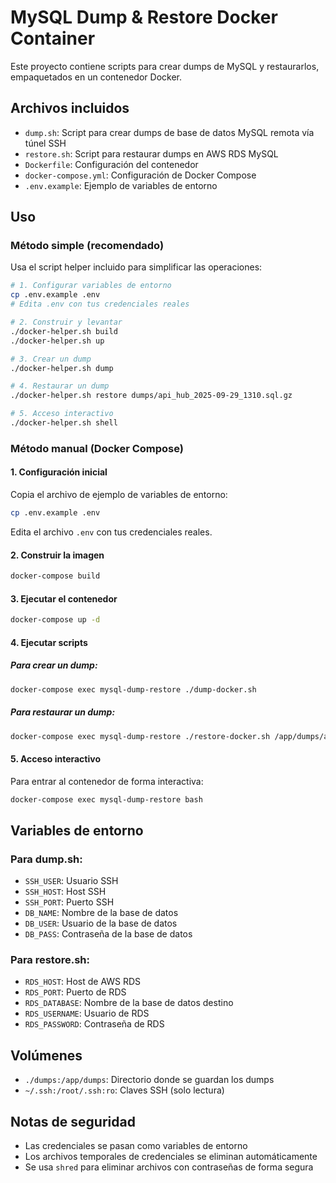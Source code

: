 # MySQL Dump & Restore Docker Container

Este proyecto contiene scripts para crear dumps de MySQL y restaurarlos, empaquetados en un contenedor Docker.

## Archivos incluidos

- `dump.sh`: Script para crear dumps de base de datos MySQL remota vía túnel SSH
- `restore.sh`: Script para restaurar dumps en AWS RDS MySQL
- `Dockerfile`: Configuración del contenedor
- `docker-compose.yml`: Configuración de Docker Compose
- `.env.example`: Ejemplo de variables de entorno

## Uso

### Método simple (recomendado)

Usa el script helper incluido para simplificar las operaciones:

```bash
# 1. Configurar variables de entorno
cp .env.example .env
# Edita .env con tus credenciales reales

# 2. Construir y levantar
./docker-helper.sh build
./docker-helper.sh up

# 3. Crear un dump
./docker-helper.sh dump

# 4. Restaurar un dump
./docker-helper.sh restore dumps/api_hub_2025-09-29_1310.sql.gz

# 5. Acceso interactivo
./docker-helper.sh shell
```

### Método manual (Docker Compose)

#### 1. Configuración inicial

Copia el archivo de ejemplo de variables de entorno:
```bash
cp .env.example .env
```

Edita el archivo `.env` con tus credenciales reales.

#### 2. Construir la imagen

```bash
docker-compose build
```

#### 3. Ejecutar el contenedor

```bash
docker-compose up -d
```

#### 4. Ejecutar scripts

##### Para crear un dump:
```bash
docker-compose exec mysql-dump-restore ./dump-docker.sh
```

##### Para restaurar un dump:
```bash
docker-compose exec mysql-dump-restore ./restore-docker.sh /app/dumps/api_hub_2025-09-29_1310.sql.gz
```

#### 5. Acceso interactivo

Para entrar al contenedor de forma interactiva:
```bash
docker-compose exec mysql-dump-restore bash
```

## Variables de entorno

### Para dump.sh:
- `SSH_USER`: Usuario SSH
- `SSH_HOST`: Host SSH  
- `SSH_PORT`: Puerto SSH
- `DB_NAME`: Nombre de la base de datos
- `DB_USER`: Usuario de la base de datos
- `DB_PASS`: Contraseña de la base de datos

### Para restore.sh:
- `RDS_HOST`: Host de AWS RDS
- `RDS_PORT`: Puerto de RDS
- `RDS_DATABASE`: Nombre de la base de datos destino
- `RDS_USERNAME`: Usuario de RDS
- `RDS_PASSWORD`: Contraseña de RDS

## Volúmenes

- `./dumps:/app/dumps`: Directorio donde se guardan los dumps
- `~/.ssh:/root/.ssh:ro`: Claves SSH (solo lectura)

## Notas de seguridad

- Las credenciales se pasan como variables de entorno
- Los archivos temporales de credenciales se eliminan automáticamente
- Se usa `shred` para eliminar archivos con contraseñas de forma segura